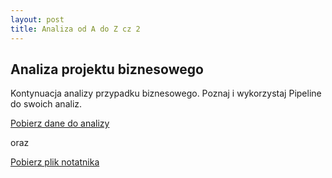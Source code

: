 ```yaml
---
layout: post
title: Analiza od A do Z cz 2
---
```


## Analiza projektu biznesowego 

Kontynuacja analizy przypadku biznesowego. Poznaj i wykorzystaj Pipeline do swoich analiz.

[Pobierz dane do analizy](data/housing.csv)

oraz

[Pobierz plik notatnika](notebooks/Project2.ipynb) 